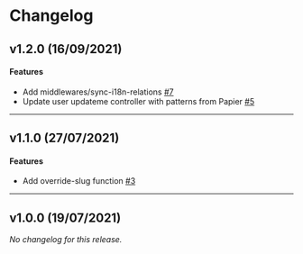 # Changelog

## v1.2.0 (16/09/2021)

#### Features

-  Add middlewares/sync-i18n-relations [#7](https://github.com/principalstudio/strapi-template-basic/issues/7)
-  Update user updateme controller with patterns from Papier [#5](https://github.com/principalstudio/strapi-template-basic/issues/5)

---

## v1.1.0 (27/07/2021)

#### Features

-  Add override-slug function [#3](https://github.com/principalstudio/strapi-template-basic/issues/3)

---

## v1.0.0 (19/07/2021)
*No changelog for this release.*

